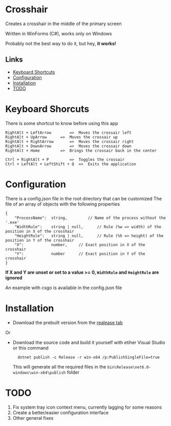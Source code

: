 # Crosshair

Creates a crosshair in the middle of the primary screen

Written in WinForms (C#), works only on Windows

Probably not the best way to do it, but hey, **it works!**

## Links

* [Keyboard Shortcuts](#keyboardshortcuts)
* [Configuration](#configuration)
* [Installation](#installation)
* [TODO](#todo)

# Keyboard Shorcuts	
There is some shortcut to know before using this app

	RightAlt + LeftArrow 		=> 	Moves the crossair left
	RightAlt + UpArrow 		=> 	Moves the crossair up
	RightAlt + RightArrow 		=> 	Moves the crossair right
	RightAlt + DownArrow 		=> 	Moves the crossair down
	RightAlt + Home			=> 	Brings the crossair back in the center

	Ctrl + RightAlt + P     	=> 	Toggles the crossair
	Ctrl + LeftAlt + LeftShift + Q 	=>	Exits the application

# Configuration
There is a config.json file in the root directory that can be customized
The file of an array of objects with the following properties

	{
		"ProcessName": 	string,			// Name of the process without the '.exe'
		"WidthRule": 	string | null,		// Rule (%w => width) of the position in X of the crosshair
		"HeightRule": 	string | null,		// Rule (%h => height) of the position in Y of the crosshair
		"X":			number, 	// Exact position in X of the crosshair
		"Y":			number		// Exact position in Y of the crosshair
	}

**If X and Y are unset or set to a value >= 0, `WidthRule` and `HeightRule` are ignored** 

An example with csgo is available in the config.json file

# Installation

* Download the prebuilt version from the [realease tab](https://github.com/Unimat45/Crosshair/releases)

Or

* Download the source code and build it yourself with etiher Visual Studio or this command

		dotnet publish -c Release -r win-x64 /p:PublishSingleFile=true 
	This will generate all the required files in the `bin\Release\net6.0-windows\win-x64\publish` folder

# TODO

1. Fix system tray icon context menu, currently lagging for some reasons
2. Create a better/easier configuration interface
4. Other general fixes
